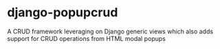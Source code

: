 # django-popupcrud
A CRUD framework leveraging on Django generic views which also adds support for CRUD operations from HTML modal popups
